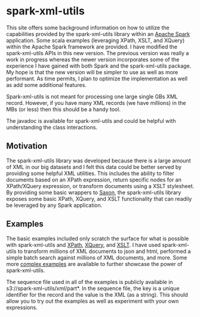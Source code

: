 # spark-xml-utils

This site offers some background information on how to utilize the capabilities provided by the spark-xml-utils library within an [Apache Spark](http://spark.apache.org) application.  Some  scala examples (leveraging XPath, XSLT, and XQuery) within the Apache Spark framework are provided.  I have modified the spark-xml-utils APIs in this new version.   The previous  version was really a work in progress whereas the newer version incorporates some of the experience I have gained with both Spark and the spark-xml-utils package.  My hope is that the new version will be  simpler to use as well as more performant.   As time permits, I plan to optimize the implementation as well as add some additional features.

Spark-xml-utils is not meant for processing one large single GBs XML record. However, if you have many XML records (we have millions) in the MBs (or less) then this should be a handy tool.

The javadoc is available for spark-xml-utils and could be helpful with understanding the class interactions.
## Motivation

The spark-xml-utils library was developed because there is a large amount of XML in our big datasets and I felt this data could be better served by providing some helpful XML utilities.  This includes the ability to filter documents  based on an XPath expression, return specific nodes for an XPath/XQuery expression, or transform documents using a XSLT stylesheet.  By providing some basic wrappers to [Saxon](http://www.saxonica.com), the spark-xml-utils library exposes some basic XPath, XQuery, and XSLT functionality that can readily be leveraged by any Spark application.  

## Examples

The basic examples included only scratch the surface for what is possible with spark-xml-utils and [XPath](https://github.com/elsevierlabs/spark-xml-utils/wiki/xpath), [XQuery](https://github.com/elsevierlabs/spark-xml-utils/wiki/XQuery), and [XSLT](https://github.com/elsevierlabs/spark-xml-utils/wiki/xslt).  I have used spark-xml-utils to transform millions of XML documents to json and html, performed a simple batch search against millions of XML documents, and more. Some more [complex examples](https://github.com/elsevierlabs/spark-xml-utils/wiki/complexexamples) are available to further showcase the power of spark-xml-utils.

The  sequence file used in all of the examples is publicly available in s3://spark-xml-utils/xml/part*.  In the sequence file, the key is a unique identifier for the record and the value is the XML (as a string).  This should allow you to try out the examples as well as experiment with your own expressions.